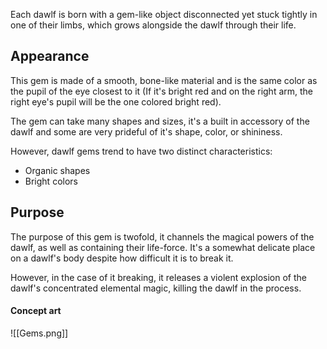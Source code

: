 Each dawlf is born with a gem-like object disconnected yet stuck tightly in one of their limbs, which grows alongside the dawlf through their life.
## Appearance
This gem is made of a smooth, bone-like material and is the same color as the pupil of the eye closest to it (If it's bright red and on the right arm, the right eye's pupil will be the one colored bright red).

The gem can take many shapes and sizes, it's a built in accessory of the dawlf and some are very prideful of it's shape, color, or shininess.

However, dawlf gems trend to have two distinct characteristics:
- Organic shapes
- Bright colors
## Purpose
The purpose of this gem is twofold, it channels the magical powers of the dawlf, as well as containing their life-force. It's a somewhat delicate place on a dawlf's body despite how difficult it is to break it.

However, in the case of it breaking, it releases a violent explosion of the dawlf's concentrated elemental magic, killing the dawlf in the process.
#### Concept art
![[Gems.png]]